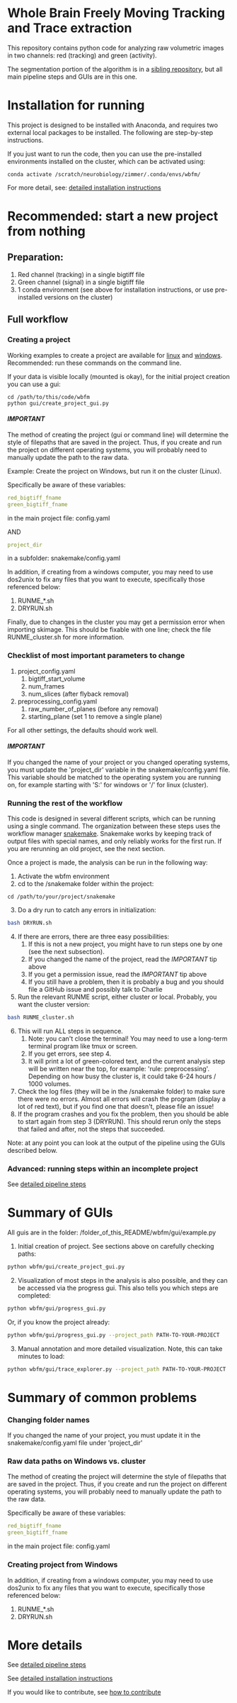 # Whole Brain Freely Moving Tracking and Trace extraction

This repository contains python code for analyzing raw volumetric images in two channels: red (tracking) and green (activity).

The segmentation portion of the algorithm is in a [sibling repository](https://github.com/Zimmer-lab/segmentation), but all main pipeline steps and GUIs are in this one.


# Installation for running

This project is designed to be installed with Anaconda, and requires two external local packages to be installed.
The following are step-by-step instructions.

If you just want to run the code, then you can use the pre-installed environments installed on the cluster, which can be activated using:
```
conda activate /scratch/neurobiology/zimmer/.conda/envs/wbfm/
```

For more detail, see:
[detailed installation instructions](docs/installation_instructions.md)


# Recommended: start a new project from nothing

## Preparation:

1. Red channel (tracking) in a single bigtiff file
2. Green channel (signal) in a single bigtiff file
3. 1 conda environment (see above for installation instructions, or use pre-installed versions on the cluster)

## Full workflow

### Creating a project

Working examples to create a project are available for 
[linux](wbfm/scripts/examples/0-create_new_project-linux-EXAMPLE.sh)
and [windows](wbfm/scripts/examples/0-create_new_project-windows-EXAMPLE.sh).
Recommended: run these commands on the command line.

If your data is visible locally (mounted is okay), for the initial project creation you can use a gui:

```commandline
cd /path/to/this/code/wbfm
python gui/create_project_gui.py
```

#### *IMPORTANT*

The method of creating the project (gui or command line) will determine the style of filepaths that are saved in the project.
Thus, if you create and run the project on different operating systems, you will probably need to manually update the path to the raw data.

Example: Create the project on Windows, but run it on the cluster (Linux).

Specifically be aware of these variables:
```yaml
red_bigtiff_fname
green_bigtiff_fname
```

in the main project file: config.yaml

AND
```yaml
project_dir
```
in a subfolder: snakemake/config.yaml

In addition, if creating from a windows computer, you may need to use dos2unix to fix any files that you want to execute, specifically those referenced below:
1. RUNME_*.sh
2. DRYRUN.sh

Finally, due to changes in the cluster you may get a permission error when importing skimage.
This should be fixable with one line; check the file RUNME_cluster.sh for more information.

### Checklist of most important parameters to change

1. project_config.yaml
   1. bigtiff_start_volume
   2. num_frames
   3. num_slices (after flyback removal)
2. preprocessing_config.yaml
   1. raw_number_of_planes (before any removal)
   2. starting_plane (set 1 to remove a single plane)

For all other settings, the defaults should work well.

#### *IMPORTANT*
If you changed the name of your project or you changed operating systems, you must
update the 'project_dir' variable in the snakemake/config.yaml file.
This variable should be matched to the operating system you are running on, for example starting with 'S:' for windows or '/' for linux (cluster).


### Running the rest of the workflow

This code is designed in several different scripts, which can be running using a single command.
The organization between these steps uses the workflow manager [snakemake](https://snakemake.readthedocs.io/en/stable/).
Snakemake works by keeping track of output files with special names, and only reliably works for the first run.
If you are rerunning an old project, see the next section.

Once a project is made, the analysis can be run in the following way:
1. Activate the wbfm environment
2. cd to the /snakemake folder within the project:
```commandline
cd /path/to/your/project/snakemake
```
3. Do a dry run to catch any errors in initialization:
```bash
bash DRYRUN.sh
```
4. If there are errors, there are three easy possibilities:
   1. If this is not a new project, you might have to run steps one by one (see the next subsection).
   2. If you changed the name of the project, read the *IMPORTANT* tip above
   3. If you get a permission issue, read the *IMPORTANT* tip above
   4. If you still have a problem, then it is probably a bug and you should file a GitHub issue and possibly talk to Charlie
5. Run the relevant RUNME script, either cluster or local. Probably, you want the cluster version:
```bash
bash RUNME_cluster.sh
```
6. This will run ALL steps in sequence.
   1. Note: you can't close the terminal! You may need to use a long-term terminal program like tmux or screen.
   2. If you get errors, see step 4.
   3. It will print a lot of green-colored text, and the current analysis step will be written near the top, for example: 'rule: preprocessing'. Depending on how busy the cluster is, it could take 6-24 hours / 1000 volumes.
7. Check the log files (they will be in the /snakemake folder) to make sure there were no errors.
Almost all errors will crash the program (display a lot of red text), but if you find one that doesn't, please file an issue!
8. If the program crashes and you fix the problem, then you should be able to start again from step 3 (DRYRUN). This should rerun only the steps that failed and after, not the steps that succeeded. 

Note: at any point you can look at the output of the pipeline using the GUIs described below.

### Advanced: running steps within an incomplete project

See [detailed pipeline steps](docs/detailed_pipeline_steps.md)

# Summary of GUIs

All guis are in the folder: /folder_of_this_README/wbfm/gui/example.py

1. Initial creation of project. 
See sections above on carefully checking paths:
```bash
python wbfm/gui/create_project_gui.py
```

2. Visualization of most steps in the analysis is also possible, and they can be accessed via the progress gui. This also tells you which steps are completed:
```bash
python wbfm/gui/progress_gui.py
```
Or, if you know the project already:
```bash
python wbfm/gui/progress_gui.py --project_path PATH-TO-YOUR-PROJECT
```

3. Manual annotation and more detailed visualization. 
Note, this can take minutes to load:

```bash
python wbfm/gui/trace_explorer.py --project_path PATH-TO-YOUR-PROJECT
```


# Summary of common problems

### Changing folder names
If you changed the name of your project, you must update it in the snakemake/config.yaml file under 'project_dir'

### Raw data paths on Windows vs. cluster
The method of creating the project will determine the style of filepaths that are saved in the project.
Thus, if you create and run the project on different operating systems, you will probably need to manually update the path to the raw data.

Specifically be aware of these variables:
```yaml
red_bigtiff_fname
green_bigtiff_fname
```

in the main project file: config.yaml

### Creating project from Windows

In addition, if creating from a windows computer, you may need to use dos2unix to fix any files that you want to execute, specifically those referenced below:
1. RUNME_*.sh
2. DRYRUN.sh


# More details

See [detailed pipeline steps](docs/detailed_pipeline_steps.md)

See [detailed installation instructions](docs/installation_instructions.md)

If you would like to contribute, see [how to contribute](docs/how_to_contribute.md)
